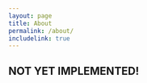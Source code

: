 ```yaml
---
layout: page
title: About
permalink: /about/
includelink: true
---
```


## NOT YET IMPLEMENTED!
